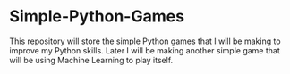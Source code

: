 # Simple-Python-Games
This repository will store the simple Python games that I will be making to improve my Python skills.
Later I will be making another simple game that will be using Machine Learning to play itself.
